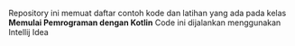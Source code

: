 Repository ini memuat daftar contoh kode dan latihan yang ada pada kelas **Memulai Pemrograman dengan Kotlin**
Code ini dijalankan menggunakan Intellij Idea 
